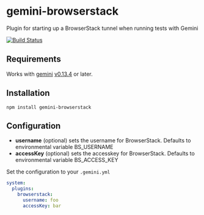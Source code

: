 # gemini-browserstack
Plugin for starting up a BrowserStack tunnel when running tests with Gemini

[![Build Status](https://travis-ci.org/Saulis/gemini-browserstack.svg?branch=master)](https://travis-ci.org/Saulis/gemini-browserstack)

## Requirements
Works with [gemini](https://github.com/gemini-testing/gemini) [v0.13.4](https://github.com/gemini-testing/gemini/releases/tag/v0.13.4) or later.

## Installation
`npm install gemini-browserstack`

## Configuration
- __username__ (optional) sets the username for BrowserStack. Defaults to environmental variable BS_USERNAME
- __accessKey__ (optional) sets the accesskey for BrowserStack. Defaults to environmental variable BS_ACCESS_KEY

Set the configuration to your `.gemini.yml`

```yml
system:
  plugins:
    browserstack:
      username: foo
      accessKey: bar
```
